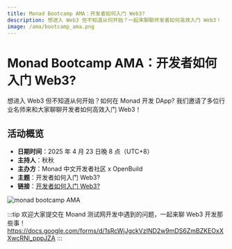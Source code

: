 ```yaml
---
title: Monad Bootcamp AMA：开发者如何入门 Web3?
description: 想进入 Web3 但不知道从何开始？一起来聊聊开发者如何高效入门 Web3！
image: /ama/bootcamp_ama.png
---
```


# Monad Bootcamp AMA：开发者如何入门 Web3?

想进入 Web3 但不知道从何开始？如何在 Monad 开发 DApp? 我们邀请了多位行业名师来和大家聊聊开发者如何高效入门 Web3！

## 活动概览
- **日期时间**：2025 年 4 月 23 日晚 8 点（UTC+8）
- **主持人**：秋秋
- **主办方**：Monad 中文开发者社区 x OpenBuild
- **主题**：开发者如何入门 Web3?
- **链接**：[开发者如何入门 Web3?](https://x.com/i/spaces/1lDxLzNEVgoGm)

![monad bootcamp AMA](/ama/bootcamp_ama_423.png)

:::tip
欢迎大家提交在 Moand 测试网开发中遇到的问题，一起来聊 Web3 开发那些事！
https://docs.google.com/forms/d/1sRcWjJgckVzIND2w9mDS6ZmBZKEOxXXwcRNl_pppJZA
:::
